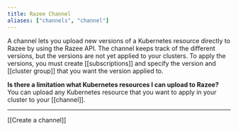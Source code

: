 ```yaml
---
title: Razee Channel
aliases: ["channels", "channel"]
---
```


A channel lets you upload new versions of a Kubernetes resource directly to Razee by using the Razee API. 
The channel keeps track of the different versions, but the versions are not yet applied to your clusters. To
apply the versions, you must create [[subscriptions]] and specify the version and [[cluster group]] that you want the version applied to.


**Is there a limitation what Kubernetes resources I can upload to Razee?**
You can upload any Kubernetes resource that you want to apply in your cluster to your [[channel]]. 

---
[[Create a channel]]
